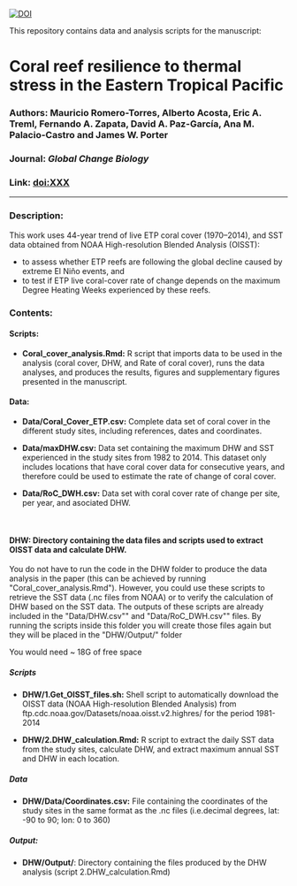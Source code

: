 [![DOI](https://zenodo.org/badge/doi/XXX.svg)](http://dx.doi.org/XXX)

This repository contains data and analysis scripts for the manuscript:

# Coral reef resilience to thermal stress in the Eastern Tropical Pacific
### Authors: Mauricio Romero-Torres, Alberto Acosta, Eric A. Treml, Fernando A. Zapata, David A. Paz-García, Ana M. Palacio-Castro and James W. Porter
### Journal: _Global Change Biology_
### Link: [doi:XXX](http://dx.doi.org/XXX)  

-----

### Description:
This work uses 44-year trend of live ETP coral cover (1970–2014), and SST data obtained from NOAA High-resolution Blended Analysis (OISST):

* to assess whether ETP reefs are following the global decline caused by extreme El Niño events, and 
* to test if ETP live coral-cover rate of change depends on the maximum Degree Heating Weeks experienced by these reefs.

### Contents:
#### Scripts:
* **Coral_cover_analysis.Rmd:** R script that imports data to be used in the analysis (coral cover, DHW, and Rate of coral cover), runs the data analyses, and produces the results, figures and supplementary figures presented in the manuscript.

#### Data:
* **Data/Coral_Cover_ETP.csv:** Complete data set of coral cover in the different study sites, including references, dates and coordinates.

* **Data/maxDHW.csv:** Data set containing the maximum DHW and SST experienced in the study sites from 1982 to 2014. 
This dataset only includes locations that have coral cover data for consecutive years, and therefore could be used to
estimate the rate of change of coral cover.

* **Data/RoC_DWH.csv:** Data set with coral cover rate of change per site, per year, and asociated DHW.

</br>

#### DHW: Directory containing the data files and scripts used to extract OISST data and calculate DHW.
You do not have to run the code in the DHW folder to produce the data analysis in the paper (this can be achieved by running "Coral_cover_analysis.Rmd"). However, you could use these scripts to retrieve the SST data (.nc files from NOAA) or to verify the calculation of DHW based on the SST data. 
The outputs of these scripts are already included in the "Data/DHW.csv"" and "Data/RoC_DWH.csv"" files. By running the scripts inside this folder you will create those files again but they will be placed in the "DHW/Output/" folder

You would need ~ 18G of free space

##### Scripts
* **DHW/1.Get_OISST_files.sh:** Shell script to automatically download the OISST data (NOAA High-resolution Blended Analysis) from ftp.cdc.noaa.gov/Datasets/noaa.oisst.v2.highres/ for the period 1981-2014

* **DHW/2.DHW_calculation.Rmd:** R script to extract the daily SST data from the study sites, calculate DHW, and extract maximum annual SST and DHW in each location.

##### Data
* **DHW/Data/Coordinates.csv:** File containing the coordinates of the study sites in the same format as the .nc files (i.e.decimal degrees, lat: -90 to 90; lon: 0 to 360)

##### Output:
* **DHW/Output/**: Directory containing the files produced by the DHW analysis (script 2.DHW_calculation.Rmd)